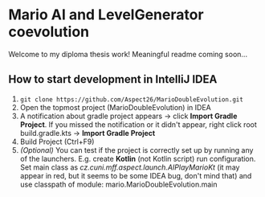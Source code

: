 # Mario AI and LevelGenerator coevolution

Welcome to my diploma thesis work! Meaningful readme coming soon...

## How to start development in IntelliJ IDEA

1. ```git clone https://github.com/Aspect26/MarioDoubleEvolution.git```
2. Open the topmost project (MarioDoubleEvolution) in IDEA
3. A notification about gradle project appears -> click **Import Gradle Project**. If you missed the notification or it didn't appear, right click root build.gradle.kts -> **Import Gradle Project**
4. Build Project (Ctrl+F9)
5. *(Optional)* You can test if the project is correctly set up by running any of the launchers. E.g. create **Kotlin** (not Kotlin script) run configuration. Set main class as *cz.cuni.mff.aspect.launch.AIPlayMarioKt* (it may appear in red, but it seems to be some IDEA bug, don't mind that) and use classpath of module: mario.MarioDoubleEvolution.main
